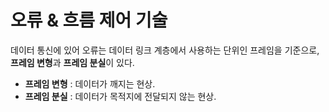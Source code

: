 # 오류 & 흐름 제어 기술
데이터 통신에 있어 오류는 데이터 링크 계층에서 사용하는 단위인 프레임을 기준으로, **프레임 변형**과 **프레임 분실**이 있다.

- **프레임 변형** : 데이터가 깨지는 현상.
- **프레임 분실** : 데이터가 목적지에 전달되지 않는 현상.

